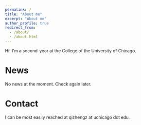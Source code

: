 ```yaml
---
permalink: /
title: "About me"
excerpt: "About me"
author_profile: true
redirect_from: 
  - /about/
  - /about.html
---
```


Hi! I'm a second-year at the College of the University of Chicago.

News
======
No news at the moment. Check again later.

Contact
======
I can be most easily reached at qizhengz at uchicago dot edu.


